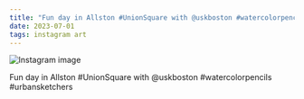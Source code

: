 ```yaml
---
title: "Fun day in Allston #UnionSquare with @uskboston #watercolorpencils #urbansketchers"
date: 2023-07-01
tags: instagram art
---
```


![Instagram image](/media/357369353_944848253302089_8076214470586834336_n_18181371445286988.jpg)

Fun day in Allston #UnionSquare with @uskboston #watercolorpencils #urbansketchers
